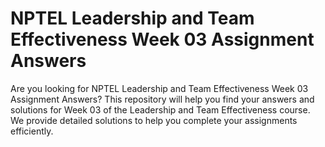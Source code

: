 # NPTEL Leadership and Team Effectiveness Week 03 Assignment Answers

Are you looking for NPTEL Leadership and Team Effectiveness Week 03 Assignment Answers? This repository will help you find your answers and solutions for Week 03 of the Leadership and Team Effectiveness course. We provide detailed solutions to help you complete your assignments efficiently.